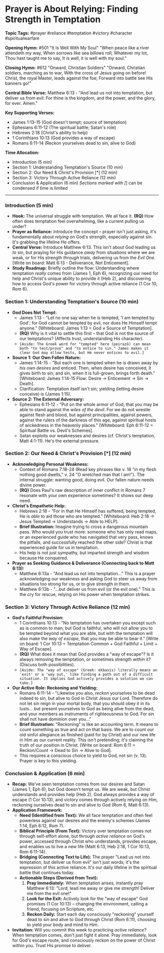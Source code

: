 # Prayer is About Relying: Finding Strength in Temptation

**Topic Tags:** #prayer #reliance #temptation #victory #character
#spiritualwarfare

**Opening Hymn:** #501 "It Is Well With My Soul" "When peace like a river
attendeth my way, When sorrows like sea billows roll; Whatever my lot, Thou hast
taught me to say, It is well, it is well with my soul."

**Closing Hymn:** #612 "Onward, Christian Soldiers" "Onward, Christian soldiers,
marching as to war, With the cross of Jesus going on before! Christ, the royal
Master, leads against the foe; Forward into battle see His banners go!"

**Central Bible Verse:** Matthew 6:13 - "And lead us not into temptation, but
deliver us from evil: For thine is the kingdom, and the power, and the glory,
for ever. Amen."

**Key Supporting Verses:**

- James 1:13-15 (God doesn't tempt; source of temptation)
- Ephesians 6:11-12 (The spiritual battle; Satan's role)
- Hebrews 2:18 (Christ's ability to help)
- 1 Corinthians 10:13 (God provides a way of escape)
- Romans 6:11-14 (Reckon yourselves dead to sin, alive to God)

**Time Allocation:**

- Introduction (5 min)
- Section 1: Understanding Temptation's Source (10 min)
- Section 2: Our Need & Christ's Provision [*] (12 min)
- Section 3: Victory Through Active Reliance (12 min)
- Conclusion & Application (6 min) _Sections marked with [_] can be condensed if
  time is limited

---

### Introduction (5 min)

- **Hook:** The universal struggle with temptation. We all face it. **(RQ)** How
  often does temptation feel overwhelming, like a current pulling us under?
- **Prayer as Reliance:** Introduce the concept – prayer isn't just asking, it's
  fundamentally about _relying_ on God's strength, especially against sin. It's
  grabbing the lifeline He offers.
- **Central Verse:** Introduce Matthew 6:13. This isn't about God leading us
  _to_ sin, but praying for His guidance _away_ from situations where we are
  weak, or for His strength _through_ trials, delivering us from the _Evil One_.
  [Write on board: Matt 6:13 - Deliverance, Not Enticement].
- **Study Roadmap:** Briefly outline the flow: Understanding where temptation
  _really_ comes from (James 1, Eph 6), recognizing our need for help and
  Christ's unique ability to provide it (Heb 2), and discovering how to access
  God's power for victory through active reliance (1 Cor 10, Rom 6).

### Section 1: Understanding Temptation's Source (10 min)

- **God Does Not Tempt:**
  - James 1:13 - "Let no one say when he is tempted, 'I am tempted by God'; for
    God cannot be tempted by evil, nor does He Himself tempt anyone."
    [Whiteboard: James 1:13 = God ≠ Source of Temptation].
  - **(RQ)** Why is it vital to settle this first – that God is not the source
    of our temptations? (Affects trust, understanding His character).
  - `[Aside: The Greek word for "tempted" here (peirazō) can mean both "to test/prove" and "to entice to sin." James makes it clear God may allow tests, but He never entices to evil.]`
- **Source 1: Our Own Fallen Nature:**
  - James 1:14-15 - "But each one is tempted when he is drawn away by _his own
    desires_ and enticed. Then, when desire has conceived, it gives birth to
    sin; and sin, when it is full-grown, brings forth death." [Whiteboard: James
    1:14-15 Flow: Desire -> Enticement -> Sin -> Death].
  - Clarification: Temptation itself isn't sin; yielding (letting desire
    conceive) is (James 1:15).
- **Source 2: The External Adversary:**
  - Ephesians 6:11-12 - "Put on the whole armor of God, that you may be able to
    stand against the _wiles of the devil_. For we do not wrestle against flesh
    and blood, but against principalities, against powers, against the rulers of
    the darkness of this age, against spiritual hosts of wickedness in the
    heavenly places." [Whiteboard: Eph 6:11-12 = Spiritual Battle vs. Devil's
    Schemes].
  - Satan exploits our weaknesses and desires (cf. Christ's temptation, Matt
    4:1-11). He's the external pressure.

### Section 2: Our Need & Christ's Provision [*] (12 min)

- **Acknowledging Personal Weakness:**
  - Context of Romans 7:18-24 (Read key phrases like v. 18 "in my flesh nothing
    good dwells," v. 24 "O wretched man that I am!"). The internal struggle:
    wanting good, doing evil. Our fallen nature needs divine power.
  - **(RQ)** Does Paul's raw description of inner conflict in Romans 7 resonate
    with your own experience sometimes? It shows our deep need.
- **Christ's Empathetic Help:**
  - Hebrews 2:18 - "For in that He Himself has suffered, being tempted, He is
    _able_ to aid those who are tempted." [Whiteboard: Heb 2:18 -> Jesus Tempted
    -> Understands -> Able to HELP].
  - **Brief Illustration:** Imagine trying to cross a dangerous mountain pass.
    Who would you trust more: someone who has only read maps, or an experienced
    guide who has navigated that very pass, knows the pitfalls, and successfully
    reached the other side? Christ is that experienced guide for us in
    temptation.
  - His help is not just sympathy, but imparted strength and wisdom because He
    conquered.
- **Prayer as Seeking Guidance & Deliverance (Connecting back to Matt 6:13):**
  - Matthew 6:13a - "And lead us not into temptation..." This is a prayer
    acknowledging our weakness and asking God to steer us away from situations
    too strong for us, or to give strength _in_ them.
  - Matthew 6:13b - "...but deliver us from evil (or the evil one)." This is the
    cry for rescue, relying on His power when temptation strikes.

### Section 3: Victory Through Active Reliance (12 min)

- **God's Faithful Provision:**
  - 1 Corinthians 10:13 - "No temptation has overtaken you except such as is
    common to man; but God is faithful, who will not allow you to be tempted
    beyond what you are able, but with the temptation will also make the _way of
    escape_, that you may be able to bear it." [Write on board: 1 Cor 10:13 =
    Temptation Common + God Faithful + Limit + Way of Escape].
  - **(RQ)** What does it mean that God provides a "way of escape"? Is it always
    removing the temptation, or sometimes strength _within_ it? (Discuss both
    possibilities).
  - `[Aside: The "way of escape" (Greek: ekbasis) literally means an 'exit' or a 'way out,' like finding a path out of a difficult situation. It implies God actively provides a solution we can take.]`
- **Our Active Role: Reckoning and Yielding:**
  - Romans 6:11-14 - "Likewise you also, _reckon_ yourselves to be dead indeed
    to sin, but alive to God in Christ Jesus our Lord. Therefore do not let sin
    reign in your mortal body, that you should obey it in its lusts... but
    present yourselves to God as being alive from the dead, and your members as
    instruments of righteousness to God. For sin shall not have dominion over
    you..."
  - **Brief Illustration:** "Reckoning" is like an accounting term. It means to
    count something as true and act on that basis. We are to count our old
    sinful allegiance as finished (paid for by Christ) and our new life in Him
    as our current reality. This isn't pretending; it's claiming the truth of
    our position in Christ. [Write on board: Rom 6:11 = Reckon/Count -> Dead to
    Sin -> Alive to God].
  - This requires a conscious choice to yield to God, not sin (v. 13). Prayer is
    key to this yielding.

### Conclusion & Application (6 min)

- **Recap:** We've seen temptation comes from our desires and Satan (James 1,
  Eph 6), but God doesn't tempt us. We are weak, but Christ understands and
  provides help (Heb 2). God always provides a way of escape (1 Cor 10:13), and
  victory comes through actively relying on Him, reckoning ourselves dead to sin
  and alive to God (Rom 6, Matt 6:13).
- **Application Framework:**
  - **Need (Identified from Text):** We all face temptation and often feel
    powerless against our desires and the enemy's schemes (James 1:14, Eph 6:12,
    Rom 7).
  - **Biblical Principle (From Text):** Victory over temptation comes not
    through self-effort alone, but through _active reliance_ on God's power,
    accessed through Christ who understands, provides escape, and enables us to
    live a new life (Matt 6:13, Heb 2:18, 1 Cor 10:13, Rom 6:11-14).
  - **Bridging (Connecting Text to Life):** The prayer "Lead us not into
    temptation, but deliver us from evil" isn't just words; it's the expression
    of this active reliance. It's our daily lifeline in the spiritual battle
    that continues today.
  - **Actionable Steps (Derived from Text):**
    1.  **Pray Immediately:** When temptation arises, instantly pray Matthew
        6:13: "Lord, lead me away or give me strength! Deliver me from the evil
        one!"
    2.  **Look for the Exit:** Actively look for the "way of escape" God
        promises (1 Cor 10:13) – changing the environment, calling a friend,
        focusing on Scripture, etc.
    3.  **Reckon Daily:** Start each day consciously "reckoning" yourself dead
        to sin and alive to God through Christ (Rom 6:11), choosing to yield
        your body and mind to Him.
- **Invitation:** Will you commit this week to practicing _active reliance_?
  When temptation comes, don't just fight it alone. Pray immediately, look for
  God's escape route, and consciously reckon on the power of Christ within you.
  Trust His promise to deliver.
